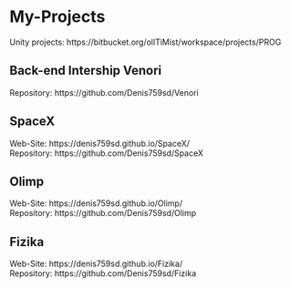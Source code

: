 # My-Projects

<p>Unity projects: https://bitbucket.org/ollTiMist/workspace/projects/PROG</p>

<div>
  <h2>Back-end Intership Venori</h2>
  <p>
    Repository: https://github.com/Denis759sd/Venori
  </p>
</div>

<div>
  <h2>SpaceX</h2>
  <p>
    Web-Site: https://denis759sd.github.io/SpaceX/<br>
    Repository: https://github.com/Denis759sd/SpaceX
  </p>
</div>

<div>
  <h2>Olimp</h2>
  <p>
    Web-Site: https://denis759sd.github.io/Olimp/<br>
    Repository: https://github.com/Denis759sd/Olimp
  </p>
</div>

<div>
  <h2>Fizika</h2>
  <p>
    Web-Site: https://denis759sd.github.io/Fizika/<br>
    Repository: https://github.com/Denis759sd/Fizika
  </p>
</div>
